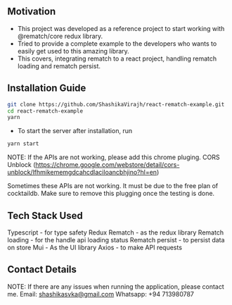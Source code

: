## Motivation

- This project was developed as a reference project to start working with @rematch/core redux library.
- Tried to provide a complete example to the developers who wants to easily get used to this amazing library.
- This covers, integrating rematch to a react project, handling rematch loading and rematch persist.

## Installation Guide

```bash
git clone https://github.com/ShashikaVirajh/react-rematch-example.git
cd react-rematch-example
yarn
```

- To start the server after installation, run

```bash
yarn start
```

NOTE: If the APIs are not working, please add this chrome pluging.
CORS Unblock (https://chrome.google.com/webstore/detail/cors-unblock/lfhmikememgdcahcdlaciloancbhjino?hl=en)

Sometimes these APIs are not working. It must be due to the free plan of cocktaildb. Make sure to remove this plugging once the testing is done.

## Tech Stack Used

Typescript - for type safety
Redux Rematch - as the redux library
Rematch loading - for the handle api loading status
Rematch persist - to persist data on store
Mui - As the UI library
Axios - to make API requests

## Contact Details

NOTE: If there are any issues when running the application, please contact me.
Email: shashikasvka@gmail.com
Whatsapp: +94 713980787
